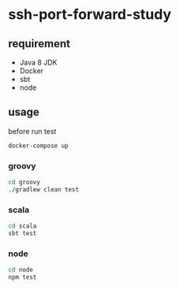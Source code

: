 # ssh-port-forward-study

## requirement

* Java 8 JDK
* Docker
* sbt
* node

## usage

before run test

```sh
docker-compose up
```

### groovy

```sh
cd groovy
./gradlew clean test
```

### scala

```sh
cd scala
sbt test
```

### node

```sh
cd node
npm test
```
